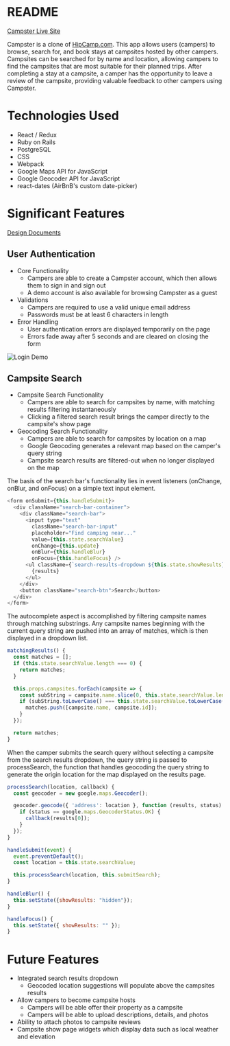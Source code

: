 # README

[Campster Live Site](https://campster-app.herokuapp.com/)

Campster is a clone of [HipCamp.com](https://www.hipcam.com). This app allows users (campers) to browse, search for, and book stays at campsites hosted by other campers. Campsites can be searched for by name and location, allowing campers to find the campsites that are most suitable for their planned trips. After completing a stay at a campsite, a camper has the opportunity to leave a review of the campsite, providing valuable feedback to other campers using Campster.

# Technologies Used
* React / Redux
* Ruby on Rails
* PostgreSQL
* CSS
* Webpack
* Google Maps API for JavaScript
* Google Geocoder API for JavaScript
* react-dates (AirBnB's custom date-picker)

# Significant Features

[Design Documents](https://github.com/kennylozeau/Campster/wiki)

## User Authentication
* Core Functionality
  * Campers are able to create a Campster account, which then allows them to sign in and sign out
  * A demo account is also available for browsing Campster as a guest
* Validations
  * Campers are required to use a valid unique email address
  * Passwords must be at least 6 characters in length
* Error Handling
  * User authentication errors are displayed temporarily on the page
  * Errors fade away after 5 seconds and are cleared on closing the form

![Login Demo](https://media.giphy.com/media/dXvBdE77Pug5lv4UY2/giphy.gif)

## Campsite Search
* Campsite Search Functionality
  * Campers are able to search for campsites by name, with matching results filtering instantaneously
  * Clicking a filtered search result brings the camper directly to the campsite's show page
* Geocoding Search Functionality
  * Campers are able to search for campsites by location on a map
  * Google Geocoding generates a relevant map based on the camper's query string
  * Campsite search results are filtered-out when no longer displayed on the map

The basis of the search bar's functionality lies in event listeners (onChange, onBlur, and onFocus) on a simple text input element.

```javascript
<form onSubmit={this.handleSubmit}>
  <div className="search-bar-container">
    <div className="search-bar">
      <input type="text"
        className="search-bar-input"
        placeholder="Find camping near..."
        value={this.state.searchValue}
        onChange={this.update}
        onBlur={this.handleBlur}
        onFocus={this.handleFocus} />
      <ul className={`search-results-dropdown ${this.state.showResults}`}>
        {results}
      </ul>
    </div>
    <button className="search-btn">Search</button>
  </div>
</form>
```

The autocomplete aspect is accomplished by filtering campsite names through matching substrings. Any campsite names beginning with the current query string are pushed into an array of matches, which is then displayed in a dropdown list.

```javascript
matchingResults() {
  const matches = [];
  if (this.state.searchValue.length === 0) {
    return matches;
  }

  this.props.campsites.forEach(campsite => {
    const subString = campsite.name.slice(0, this.state.searchValue.length);
    if (subString.toLowerCase() === this.state.searchValue.toLowerCase()) {
      matches.push([campsite.name, campsite.id]);
    }
  });

  return matches;
}
```

When the camper submits the search query without selecting a campsite from the search results dropdown, the query string is passed to processSearch, the function that handles geocoding the query string to generate the origin location for the map displayed on the results page.

```javascript
processSearch(location, callback) {
  const geocoder = new google.maps.Geocoder();

  geocoder.geocode({ 'address': location }, function (results, status) {
    if (status == google.maps.GeocoderStatus.OK) {
      callback(results[0]);
    }
  });
}

handleSubmit(event) {
  event.preventDefault();
  const location = this.state.searchValue;

  this.processSearch(location, this.submitSearch);
}

handleBlur() {
  this.setState({showResults: "hidden"});
}

handleFocus() {
  this.setState({ showResults: "" });
}
```

# Future Features
* Integrated search results dropdown
  * Geocoded location suggestions will populate above the campsites results
* Allow campers to become campsite hosts
  * Campers will be able offer their property as a campsite
  * Campers will be able to upload descriptions, details, and photos
* Ability to attach photos to campsite reviews
* Campsite show page widgets which display data such as local weather and elevation